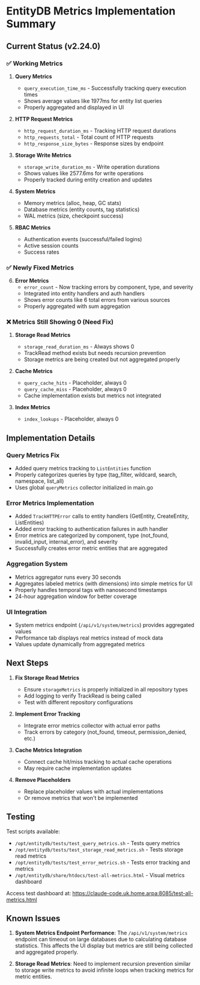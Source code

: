 # EntityDB Metrics Implementation Summary

## Current Status (v2.24.0)

### ✅ Working Metrics

1. **Query Metrics**
   - `query_execution_time_ms` - Successfully tracking query execution times
   - Shows average values like 1977ms for entity list queries
   - Properly aggregated and displayed in UI

2. **HTTP Request Metrics**
   - `http_request_duration_ms` - Tracking HTTP request durations
   - `http_requests_total` - Total count of HTTP requests
   - `http_response_size_bytes` - Response sizes by endpoint

3. **Storage Write Metrics**
   - `storage_write_duration_ms` - Write operation durations
   - Shows values like 2577.6ms for write operations
   - Properly tracked during entity creation and updates

4. **System Metrics**
   - Memory metrics (alloc, heap, GC stats)
   - Database metrics (entity counts, tag statistics)
   - WAL metrics (size, checkpoint success)

5. **RBAC Metrics**
   - Authentication events (successful/failed logins)
   - Active session counts
   - Success rates

### ✅ Newly Fixed Metrics

6. **Error Metrics**
   - `error_count` - Now tracking errors by component, type, and severity
   - Integrated into entity handlers and auth handlers
   - Shows error counts like 6 total errors from various sources
   - Properly aggregated with sum aggregation

### ❌ Metrics Still Showing 0 (Need Fix)

1. **Storage Read Metrics**
   - `storage_read_duration_ms` - Always shows 0
   - TrackRead method exists but needs recursion prevention
   - Storage metrics are being created but not aggregated properly

2. **Cache Metrics**
   - `query_cache_hits` - Placeholder, always 0
   - `query_cache_miss` - Placeholder, always 0
   - Cache implementation exists but metrics not integrated

3. **Index Metrics**
   - `index_lookups` - Placeholder, always 0

## Implementation Details

### Query Metrics Fix
- Added query metrics tracking to `ListEntities` function
- Properly categorizes queries by type (tag_filter, wildcard, search, namespace, list_all)
- Uses global `queryMetrics` collector initialized in main.go

### Error Metrics Implementation
- Added `TrackHTTPError` calls to entity handlers (GetEntity, CreateEntity, ListEntities)
- Added error tracking to authentication failures in auth handler
- Error metrics are categorized by component, type (not_found, invalid_input, internal_error), and severity
- Successfully creates error metric entities that are aggregated

### Aggregation System
- Metrics aggregator runs every 30 seconds
- Aggregates labeled metrics (with dimensions) into simple metrics for UI
- Properly handles temporal tags with nanosecond timestamps
- 24-hour aggregation window for better coverage

### UI Integration
- System metrics endpoint (`/api/v1/system/metrics`) provides aggregated values
- Performance tab displays real metrics instead of mock data
- Values update dynamically from aggregated metrics

## Next Steps

1. **Fix Storage Read Metrics**
   - Ensure `storageMetrics` is properly initialized in all repository types
   - Add logging to verify TrackRead is being called
   - Test with different repository configurations

2. **Implement Error Tracking**
   - Integrate error metrics collector with actual error paths
   - Track errors by category (not_found, timeout, permission_denied, etc.)

3. **Cache Metrics Integration**
   - Connect cache hit/miss tracking to actual cache operations
   - May require cache implementation updates

4. **Remove Placeholders**
   - Replace placeholder values with actual implementations
   - Or remove metrics that won't be implemented

## Testing

Test scripts available:
- `/opt/entitydb/tests/test_query_metrics.sh` - Tests query metrics
- `/opt/entitydb/tests/test_storage_read_metrics.sh` - Tests storage read metrics
- `/opt/entitydb/tests/test_error_metrics.sh` - Tests error tracking and metrics
- `/opt/entitydb/share/htdocs/test-all-metrics.html` - Visual metrics dashboard

Access test dashboard at: https://claude-code.uk.home.arpa:8085/test-all-metrics.html

## Known Issues

1. **System Metrics Endpoint Performance**: The `/api/v1/system/metrics` endpoint can timeout on large databases due to calculating database statistics. This affects the UI display but metrics are still being collected and aggregated properly.

2. **Storage Read Metrics**: Need to implement recursion prevention similar to storage write metrics to avoid infinite loops when tracking metrics for metric entities.
